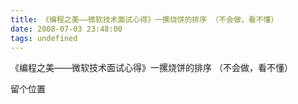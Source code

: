 ```yaml
---
title: 《编程之美——微软技术面试心得》一摞烧饼的排序 （不会做，看不懂）
date: 2008-07-03 23:48:00
tags: undefined
---
```

《编程之美——微软技术面试心得》一摞烧饼的排序 （不会做，看不懂）

留个位置




